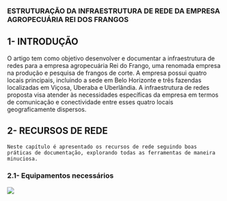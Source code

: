 ### ESTRUTURAÇÃO DA INFRAESTRUTURA DE REDE DA EMPRESA AGROPECUÁRIA REI DOS FRANGOS

## 1- INTRODUÇÃO

O artigo tem como objetivo desenvolver e documentar a infraestrutura de redes para a empresa agropecuária Rei do Frango, uma renomada empresa na produção e pesquisa de frangos de corte. A empresa possui quatro locais principais, incluindo a sede em Belo Horizonte e três fazendas localizadas em Viçosa, Uberaba e Uberlândia.
A infraestrutura de redes proposta visa atender às necessidades específicas da empresa em termos de comunicação e conectividade entre esses quatro locais geograficamente dispersos.

## 2- RECURSOS DE REDE
	Neste capítulo é apresentado os recursos de rede seguindo boas práticas de documentação, explorando todas as ferramentas de maneira minuciosa.

### 2.1- Equipamentos necessários
<img src="https://github.com/ICEI-PUC-Minas-PMV-SI/pmv-si-2023-2-pe5-t2-gado_de_ouro/blob/main/img/tabela1.JPG">
